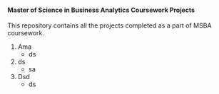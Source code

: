 #### Master of Science in Business Analytics Coursework Projects  
This repository contains all the projects completed as a part of MSBA coursework.

1.  Ama
    * ds
2.  ds
    * sa 
3.  Dsd
    * ds


